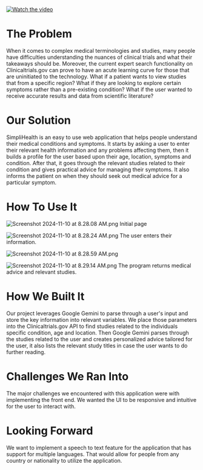 [![Watch the video](https://img.youtube.com/vi/TN0u1AqEEb4/maxresdefault.jpg)](https://youtu.be/TN0u1AqEEb4)
# The Problem
When it comes to complex medical terminologies and studies, many people have difficulties understanding the nuances of clinical trials and what their takeaways should be. Moreover, the current expert search functionality on Clinicaltrials.gov can prove to have an acute learning curve for those that are uninitiated to the technology. What if a patient wants to view studies that from a specific region? What if they are looking to explore certain symptoms rather than a pre-existing condition? What if the user wanted to receive accurate results and data from scientific literature?
# Our Solution
SimpliHealth is an easy to use web application that helps people understand their medical conditions and symptoms. It starts by asking a user to enter their relevant health information and any problems affecting them, then it builds a profile for the user based upon their age, location, symptoms and condition. After that, it goes through the relevant studies related to their condition and gives practical advice for managing their symptoms. It also informs the patient on when they should seek out medical advice for a particular symptom. 
# How To Use It
![Screenshot 2024-11-10 at 8.28.08 AM.png](https://cdn.dorahacks.io/static/files/1931647f4166989f885c239421baf86c.png)
Initial page

![Screenshot 2024-11-10 at 8.28.24 AM.png](https://cdn.dorahacks.io/static/files/1931645aa7f7cdd713deb0b4c30a48b6.png)
The user enters their information.

![Screenshot 2024-11-10 at 8.28.59 AM.png](https://cdn.dorahacks.io/static/files/19316464572758dd307d00c415f9f5af.png)


![Screenshot 2024-11-10 at 8.29.14 AM.png](https://cdn.dorahacks.io/static/files/193164669dbace8e74f3ac347609cbad.png)
The program returns medical advice and relevant studies.
# How We Built It
Our project leverages Google Gemini to parse through a user's input and store the key information into relevant variables. We place those parameters into the Clinicaltrials.gov API to find studies related to the individuals specific condition, age and location. Then Google Gemini parses through the studies related to the user and creates personalized advice tailored for the user, it also lists the relevant study titles in case the user wants to do further reading.
# Challenges We Ran Into
The major challenges we encountered with this application were with implementing the front end. We wanted the UI to be responsive and intuitive for the user to interact with. 
# Looking Forward
We want to implement a speech to text feature for the application that has support for multiple languages. That would allow for people from any country or nationality to utilize the application.
